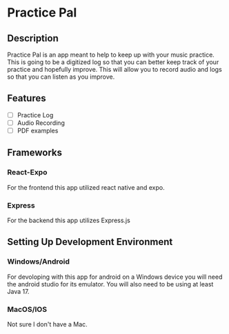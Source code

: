 # Practice Pal

## Description
Practice Pal is an app meant to help to keep up with your music practice. This is going to be a digitized log so that you can better keep track of your practice and hopefully improve. This will allow you to record audio and logs so that you can listen as you improve.

## Features

- [ ] Practice Log
- [ ] Audio Recording
- [ ] PDF examples

## Frameworks

### React-Expo

For the frontend this app utilized react native and expo.

### Express

For the backend this app utilizes Express.js

## Setting Up Development Environment

### Windows/Android

For devoloping with this app for android on a Windows device you will need the android studio for its emulator. You will also need to be using at least Java 17.

### MacOS/IOS

Not sure I don't have a Mac.